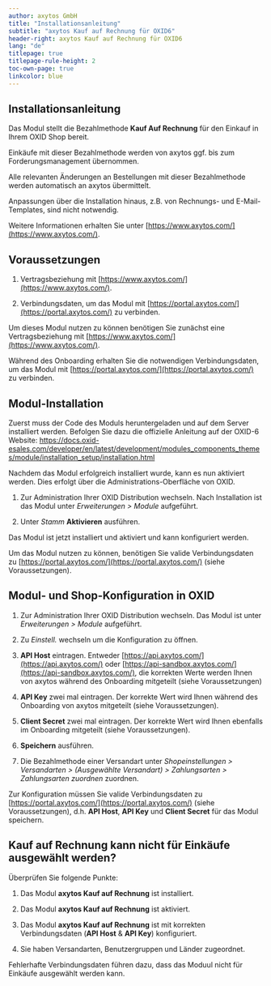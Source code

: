 ```yaml
---
author: axytos GmbH
title: "Installationsanleitung"
subtitle: "axytos Kauf auf Rechnung für OXID6"
header-right: axytos Kauf auf Rechnung für OXID6
lang: "de"
titlepage: true
titlepage-rule-height: 2
toc-own-page: true
linkcolor: blue
---
```


## Installationsanleitung

Das Modul stellt die Bezahlmethode __Kauf Auf Rechnung__ für den Einkauf in Ihrem OXID Shop bereit.

Einkäufe mit dieser Bezahlmethode werden von axytos ggf. bis zum Forderungsmanagement übernommen.

Alle relevanten Änderungen an Bestellungen mit dieser Bezahlmethode werden automatisch an axytos übermittelt.

Anpassungen über die Installation hinaus, z.B. von Rechnungs- und E-Mail-Templates, sind nicht notwendig.

Weitere Informationen erhalten Sie unter [https://www.axytos.com/](https://www.axytos.com/).


## Voraussetzungen

1. Vertragsbeziehung mit [https://www.axytos.com/](https://www.axytos.com/).

2. Verbindungsdaten, um das Modul mit [https://portal.axytos.com/](https://portal.axytos.com/) zu verbinden.

Um dieses Modul nutzen zu können benötigen Sie zunächst eine Vertragsbeziehung mit [https://www.axytos.com/](https://www.axytos.com/).

Während des Onboarding erhalten Sie die notwendigen Verbindungsdaten, um das Modul mit [https://portal.axytos.com/](https://portal.axytos.com/) zu verbinden.


## Modul-Installation

Zuerst muss der Code des Moduls heruntergeladen und auf dem Server installiert werden. Befolgen Sie dazu die offizielle
Anleitung auf der OXID-6 Website:
https://docs.oxid-esales.com/developer/en/latest/development/modules_components_themes/module/installation_setup/installation.html

Nachdem das Modul erfolgreich installiert wurde, kann es nun aktiviert werden. Dies erfolgt über die
Administrations-Oberfläche von OXID.

1. Zur Administration Ihrer OXID Distribution wechseln. Nach Installation ist das Modul unter _Erweiterungen > Module_ aufgeführt.

2. Unter _Stamm_ __Aktivieren__ ausführen.

Das Modul ist jetzt installiert und aktiviert und kann konfiguriert werden.

Um das Modul nutzen zu können, benötigen Sie valide Verbindungsdaten zu [https://portal.axytos.com/](https://portal.axytos.com/) (siehe Voraussetzungen).


## Modul- und Shop-Konfiguration in OXID

1. Zur Administration Ihrer OXID Distribution wechseln. Das Modul ist unter _Erweiterungen > Module_ aufgeführt.

2. Zu _Einstell._ wechseln um die Konfiguration zu öffnen.

3. __API Host__ eintragen. Entweder [https://api.axytos.com/](https://api.axytos.com/) oder [https://api-sandbox.axytos.com/](https://api-sandbox.axytos.com/), die korrekten Werte werden Ihnen von axytos während des Onboarding mitgeteilt (siehe Voraussetzungen)

4. __API Key__ zwei mal eintragen. Der korrekte Wert wird Ihnen während des Onboarding von axytos mitgeteilt (siehe Voraussetzungen).

5. __Client Secret__ zwei mal eintragen. Der korrekte Wert wird Ihnen ebenfalls im Onboarding mitgeteilt (siehe Voraussetzungen).

6. __Speichern__ ausführen.

10. Die Bezahlmethode einer Versandart unter _Shopeinstellungen > Versandarten > (Ausgewählte Versandart) > Zahlungsarten > Zahlungsarten zuordnen_ zuordnen.

Zur Konfiguration müssen Sie valide Verbindungsdaten zu [https://portal.axytos.com/](https://portal.axytos.com/) (siehe Voraussetzungen), d.h. __API Host__, __API Key__ und __Client Secret__ für das Modul speichern.

## Kauf auf Rechnung kann nicht für Einkäufe ausgewählt werden?

Überprüfen Sie folgende Punkte:

1. Das Modul __axytos Kauf auf Rechnung__ ist installiert.

2. Das Modul __axytos Kauf auf Rechnung__ ist aktiviert.

3. Das Modul __axytos Kauf auf Rechnung__ ist mit korrekten Verbindungsdaten (__API Host__ & __API Key__) konfiguriert.

4. Sie haben Versandarten, Benutzergruppen und Länder zugeordnet.

Fehlerhafte Verbindungsdaten führen dazu, dass das Moduul nicht für Einkäufe ausgewählt werden kann.
